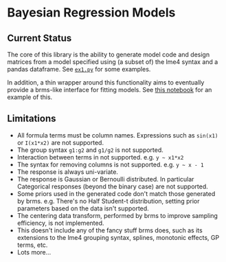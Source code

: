 # Bayesian Regression Models

## Current Status

The core of this library is the ability to generate model code and
design matrices from a model specified using (a subset of) the lme4
syntax and a pandas dataframe. See [`ex1.py`](./ex1.py) for some
examples.

In addition, a thin wrapper around this functionality aims to
eventually provide a brms-like interface for fitting models.
See
[this notebook](https://nbviewer.jupyter.org/github/null-a/pyro/blob/brmp/pyro/contrib/brm/examples/Example1.ipynb) for
an example of this.

## Limitations

* All formula terms must be column names. Expressions such as
  `sin(x1)` or `I(x1*x2)` are not supported.
* The group syntax `g1:g2` and `g1/g2` is not supported.
* Interaction between terms in not supported. e.g. `y ~ x1*x2`
* The syntax for removing columns is not supported. e.g. `y ~ x - 1`
* The response is always uni-variate.
* The response is Gaussian or Bernoulli distributed. In particular
  Categorical responses (beyond the binary case) are not supported.
* Some priors used in the generated code don't match those generated
  by brms. e.g. There's no Half Student-t distribution, setting prior
  parameters based on the data isn't supported.
* The centering data transform, performed by brms to improve sampling
  efficiency, is not implemented.
* This doesn't include any of the fancy stuff brms does, such as its
  extensions to the lme4 grouping syntax, splines, monotonic effects,
  GP terms, etc.
* Lots more...
